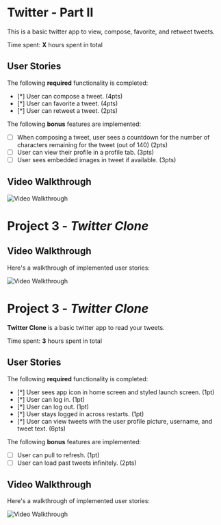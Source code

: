 
# Twitter - Part II

This is a basic twitter app to view, compose, favorite, and retweet tweets.

Time spent: **X** hours spent in total

## User Stories

The following **required** functionality is completed:

- [*] User can compose a tweet. (4pts)
- [*] User can favorite a tweet. (4pts)
- [*] User can retweet a tweet. (2pts)

The following **bonus** features are implemented:

- [ ] When composing a tweet, user sees a countdown for the number of characters remaining for the tweet (out of 140) (2pts)
- [ ] User can view their profile in a profile tab. (3pts)
- [ ] User sees embedded images in tweet if available. (3pts)

## Video Walkthrough

<img src='https://media.giphy.com/media/kEE9cveYoqhroG2ghp/giphy.gif' width='' alt='Video Walkthrough' />

# Project 3 - *Twitter Clone*

## Video Walkthrough

Here's a walkthrough of implemented user stories:

<img src='http://i.imgur.com/link/to/your/gif/file.gif' title='Video Walkthrough' width='' alt='Video Walkthrough' />

# Project 3 - *Twitter Clone*

**Twitter Clone** is a basic twitter app to read your tweets.

Time spent: **3** hours spent in total

## User Stories

The following **required** functionality is completed:

- [*] User sees app icon in home screen and styled launch screen. (1pt)
- [*] User can log in. (1pt)
- [*] User can log out. (1pt)
- [*] User stays logged in across restarts. (1pt)
- [*] User can view tweets with the user profile picture, username, and tweet text. (6pts)

The following **bonus** features are implemented:

- [ ] User can pull to refresh. (1pt)
- [ ] User can load past tweets infinitely. (2pts)

## Video Walkthrough

Here's a walkthrough of implemented user stories:

<img src='https://media.giphy.com/media/XKwX5iOfUME4uV2YJF/giphy.gif' title='Video Walkthrough' width='' alt='Video Walkthrough' />

